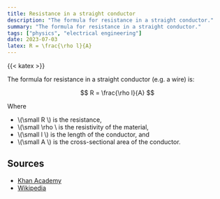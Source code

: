 ```yaml
---
title: Resistance in a straight conductor
description: "The formula for resistance in a straight conductor."
summary: "The formula for resistance in a straight conductor."
tags: ["physics", "electrical engineering"]
date: 2023-07-03
latex: R = \frac{\rho l}{A}
---
```


{{< katex >}}

The formula for resistance in a straight conductor (e.g. a wire) is:

$$ R = \frac{\rho l}{A} $$

Where

* \\(\small R \\) is the resistance,
* \\(\small \rho \\ is the resistivity of the material,
* \\(\small l \\) is the length of the conductor, and
* \\(\small A \\) is the cross-sectional area of the conductor.

## Sources

- [Khan Academy](https://www.khanacademy.org/science/high-school-physics/dc-circuits/electric-current-resistivity-and-ohms-law/a/resistance-and-resistivity-ap1)
- [Wikipedia](https://en.wikipedia.org/wiki/Electrical_resistance_and_conductance#Relation_to_resistivity_and_conductivity)